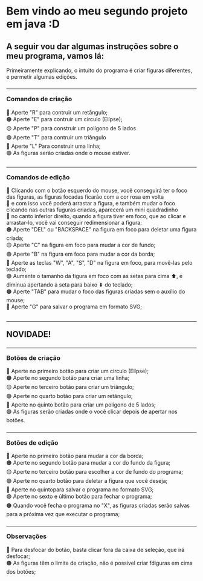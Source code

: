 <h1> Bem vindo ao meu segundo projeto em java :D </h1>

<h2> A seguir vou dar algumas instruções sobre o meu programa, vamos lá:</h2>

Primeiramente explicando, o intuito do programa é criar figuras diferentes, e permetir algumas edições.

<h3> <hr>Comandos de criação</hr> </h3>
🔴 Aperte "R" para contruir um retângulo; <br>
🟠 Aperte "E" para contruir um círculo (Elípse); <br>
🟡 Aperte "P" para construir um polígono de 5 lados <br>
🟢 Aperte "T" para contruir um triângulo <br>
🔵 Aperte "L" Para construir uma linha; <br>
🟣 As figuras serão criadas onde o mouse estiver.

<h3> <hr>Comandos de edição</hr> </h3>
🔴 Clicando com o botão esquerdo do mouse, você conseguirá ter o foco das figuras, as figuras focadas ficarão com a cor rosa em volta <br>
🔴 e com isso você poderá arrastar a figura, e também mudar o foco clicando nas outras fuguras criadas, aparecerá um mini quadradinho <br>
🔴 no canto inferior direito, quando a figura tiver em foco, que ao clicar e arrastar-lo, você vai conseguir redimensionar a figura: <br>
🟠 Aperte "DEL" ou "BACKSPACE" na figura em foco para deletar uma figura criada; <br>
🟡 Aperte "C" na figura em foco para mudar a cor de fundo; <br>
🟢 Aperte "B" na figura em foco para mudar a cor da borda; <br>
🔵 Aperte as teclas "W", "A", "S", "D" na figura em foco, para movê-las pelo teclado; <br>
🟣 Aumente o tamanho da figura em foco com as setas para cima ⬆, e diminua apertando a seta para baixo ⬇ do teclado;<br>
🟤 Aperte "TAB" para mudar o foco das figuras criadas sem o auxílio do mouse;<br>
🔴 Aperte "G" para salvar o programa em formato SVG;

<h2> <hr>NOVIDADE!</hr> </h2>

<h3> <hr>Botões de criação</hr> </h3>
🔴 Aperte no primeiro botão para criar um círculo (Elípse); <br>
🟠 Aperte no segundo botão para criar uma linha; <br>
🟡 Aperte no terceiro botão para criar um triângulo; <br>
🟢 Aperte no quarto botão para criar um retângulo; <br>
🔵 Aperte no quinto botão para criar um polígono de 5 lados; <br>
🟣 As figuras serão criadas onde o você clicar depois de apertar nos botões.

<h3> <hr>Botões de edição</hr> </h3>
🔴 Aperte no primeiro botão para mudar a cor da borda; <br>
🟠 Aperte no segundo botão para mudar a cor do fundo da figura; <br>
🟡 Aperte no terceiro botão para escolher a cor de fundo do programa; <br>
🟢 Aperte no quarto botão para deletar a figura que você deseja; <br>
🔵 Aperte no quintopara salvar o programa no formato SVG; <br>
🟣 Aperte no sexto e último botão para fechar o programa;<br>
🟤 Quando você fecha o programa no "X", as figuras criadas serão salvas para a próxima vez que executar o programa;

<h3> <hr>Observações</hr> </h3>
🔴 Para desfocar do botão, basta clicar fora da caixa de seleção, que irá desfocar;<br>
🟠 As figuras têm o limite de criação, não é possivel criar fdiguras em cima dos botões;







